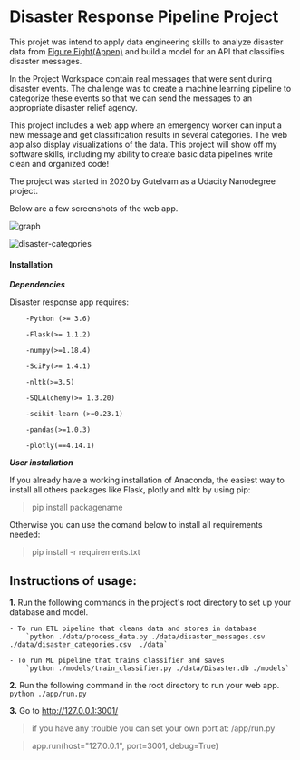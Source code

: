 # Disaster Response Pipeline Project

This projet was intend to apply data engineering skills to analyze disaster data from [Figure Eight(Appen)](https://appen.com/figure-eight-is-now-appen/) and build a model for an API that classifies disaster messages.

In the Project Workspace contain real messages that were sent during disaster events. The challenge was to create a machine learning pipeline to categorize these events so that we can send the messages to an appropriate disaster relief agency.

This project includes a web app where an emergency worker can input a new message and get classification results in several categories. The web app also display visualizations of the data. This project will show off my software skills, including my ability to create basic data pipelines write clean and  organized code!

The project was started in 2020 by Gutelvam as a Udacity Nanodegree project.

Below are a few screenshots of the web app.

![graph](https://lh3.googleusercontent.com/pw/ACtC-3cXtSCG4s-MB2D-3W3l4QtSC40sq7esqZU-Ovq02QgeSebROtyjIcQsa6Mqhra00oyajCxKDcnGGLmStrWowcXAhpydPXrz8TGqAVoKJu98PzUZlSjiFR2PilmyIZuNhmApoV_BghIKK32AU-nwfDLt=w1218-h937-no?authuser=0)

![disaster-categories](https://lh3.googleusercontent.com/pw/ACtC-3dpqow-QKudII_1PJnUXDaT4JYvupuYApFzzFTFvPAbZEc55_F3nmV3EZksLLrzCSLoaCcbNp_6gckk8DQXanDVlMEwhKg2A1Hhr9SfvX25SdLH8plH2Frx8MH76gfPLynxR_3NW7zOKJrjXzPraPmV=w1032-h924-no?authuser=0)


<h4>Installation</h4>


***Dependencies***


Disaster response app requires:

        -Python (>= 3.6)

        -Flask(>= 1.1.2)
	
	    -numpy(>=1.18.4)

        -SciPy(>= 1.4.1)

	    -nltk(>=3.5)

        -SQLAlchemy(>= 1.3.20)

        -scikit-learn (>=0.23.1)

        -pandas(>=1.0.3)
	
	    -plotly(==4.14.1)

***User installation***


If you already have a working installation of  Anaconda, the easiest way to install all others packages like Flask, plotly and nltk by using pip:
 >pip install packagename

Otherwise you can use the comand below to install all requirements needed: 
 >pip install -r requirements.txt 

## Instructions of usage:
**1.** Run the following commands in the project's root directory to set up your database and model.

    - To run ETL pipeline that cleans data and stores in database
        `python ./data/process_data.py ./data/disaster_messages.csv ./data/disaster_categories.csv  ./data`

    - To run ML pipeline that trains classifier and saves
        `python ./models/train_classifier.py ./data/Disaster.db ./models`

**2.** Run the following command in the root directory to run your web app.
    `python ./app/run.py`

**3.** Go to http://127.0.0.1:3001/

>if you have any trouble you can set your own port at: /app/run.py

>app.run(host="127.0.0.1", port=3001, debug=True)
